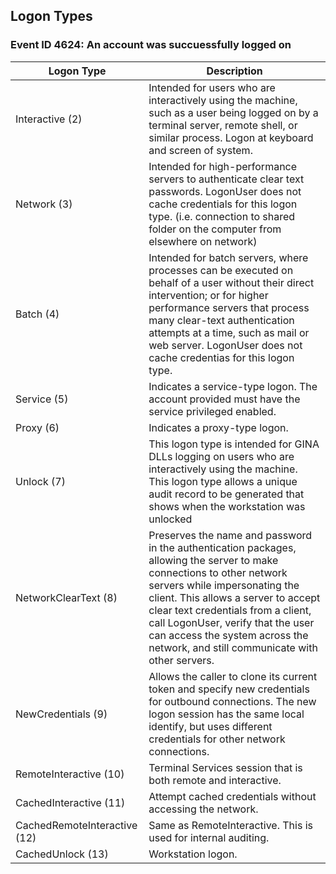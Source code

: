 ## Logon Types

### Event ID 4624: An account was succuessfully logged on

|Logon Type|Description|
|---|---|
|Interactive (2)|Intended for users who are interactively using the machine, such as a user being logged on by a terminal server, remote shell, or similar process. Logon at keyboard and screen of system.|
|Network (3)|Intended for high-performance servers to authenticate clear text passwords. LogonUser does not cache credentials for this logon type. (i.e. connection to shared folder on the computer from elsewhere on network)|
|Batch (4)|Intended for batch servers, where processes can be executed on behalf of a user without their direct intervention; or for higher performance servers that process many clear-text authentication attempts at a time, such as mail or web server. LogonUser does not cache credentias for this logon type.|
|Service (5)|Indicates a service-type logon. The account provided must have the service privileged enabled.|
|Proxy (6)|Indicates a proxy-type logon.|
|Unlock (7)|This logon type is intended for GINA DLLs logging on users who are interactively using the machine. This logon type allows a unique audit record to be generated that shows when the workstation was unlocked|
|NetworkClearText (8)|Preserves the name and password in the authentication packages, allowing the server to make connections to other network servers while impersonating the client. This allows a server to accept clear text credentials from a client, call LogonUser, verify that the user can access the system across the network, and still communicate with other servers.|
|NewCredentials (9)|Allows the caller to clone its current token and specify new credentials for outbound connections. The new logon session has the same local identify, but uses different credentials for other network connections.|
|RemoteInteractive (10)|Terminal Services session that is both remote and interactive.|
|CachedInteractive (11)|Attempt cached credentials without accessing the network.|
|CachedRemoteInteractive (12)|Same as RemoteInteractive. This is used for internal auditing.|
|CachedUnlock (13)|Workstation logon.|
